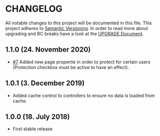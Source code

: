 # CHANGELOG

All notable changes to this project will be documented in this file. This project adheres to [Semantic Versioning](http://semver.org/).
In order to read more about upgrading and BC breaks have a look at the [UPGRADE Document](UPGRADE.md).

## 1.1.0 (24. November 2020)

+ [#7](https://github.com/luyadev/luya-module-userauth/pull/7) Added new page propertie in order to protect for certain users (Protection checkbox must be active to have an effect).

## 1.0.1 (3. December 2019)

+ Added cache control to controllers to ensure no data is loaded from cache.

## 1.0.0 (18. July 2018)

+ First stable release
